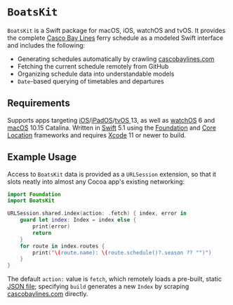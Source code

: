 # `BoatsKit`

`BoatsKit` is a Swift package for macOS, iOS, watchOS and tvOS. It provides the complete [Casco Bay Lines](https://cascobaylines.com) ferry schedule as a modeled Swift interface and includes the following:

* Generating schedules automatically by crawling [cascobaylines.com](https://cascobaylines.com)
* Fetching the current schedule remotely from GitHub
* Organizing schedule data into understandable models
* `Date`-based querying of timetables and departures 

## Requirements

Supports apps targeting [iOS](https://developer.apple.com/ios)/[iPadOS](https://developer.apple.com/ipad)/[tvOS ](https://developer.apple.com/tvos) 13, as well as [watchOS](https://developer.apple.com/watchos) 6 and [macOS](https://developer.apple.com/macos) 10.15 Catalina. Written in [Swift](https://developer.apple.com/documentation/swift) 5.1 using the [Foundation](https://developer.apple.com/documentation/foundation) and [Core Location](https://developer.apple.com/documentation/corelocation) frameworks and requires [Xcode](https://developer.apple.com/xcode) 11 or newer to build.

## Example Usage

Access to `BoatsKit` data is provided as a `URLSession` extension, so that it slots neatly into almost any Cocoa app's existing networking:

```swift
import Foundation
import BoatsKit

URLSession.shared.index(action: .fetch) { index, error in
    guard let index: Index = index else {
        print(error)
        return
    }
    for route in index.routes {
        print("\(route.name): \(route.schedule()?.season ?? "")")
    }
}
```

The default `action:` value is `fetch`, which remotely loads a pre-built, static [JSON file](https://toddheasley.github.io/boats/index.json); specifying `build` generates a new `Index` by scraping [cascobaylines.com](https://cascobaylines.com) directly.
